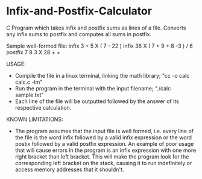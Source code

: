 # Infix-and-Postfix-Calculator
C Program which takes infix and postfix sums as lines of a file. Converts any infix sums to postfix and computes all sums in postfix.

Sample well-formed file:
infix 3 + 5 X ( 7 - 22 )
infix 36 X ( 7 + 9 + 8 -3 ) / 6
postfix 7 8 3 X 28 + +

USAGE:
- Compile the file in a linux terminal, linking the math library; "cc -o calc calc.c -lm"
- Run the program in the terminal with the input filename; "./calc sample.txt"
- Each line of the file will be outputted followed by the answer of its respective calculation.

KNOWN LIMITATIONS:
- The program assumes that the input file is well formed, i.e. every line of the file is the word infix followed by a valid infix expression or the word postix followed by a valid postfix expression. An example of poor usage that will cause errors in the program is an infix expression with one more right bracket than left bracket. This will make the program look for the corresponding left bracket on the stack, causing it to run indefinitely or access memory addresses that it shouldn't.
